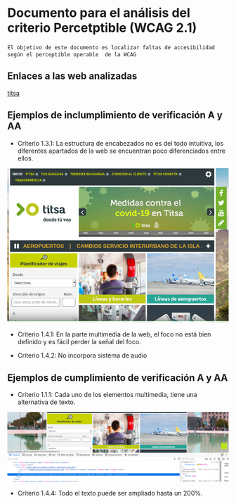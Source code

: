# Documento para el análisis del criterio Percetptible  (WCAG 2.1)
    El objetivo de este documento es localizar faltas de accesibilidad 
    según el perceptible operable  de la WCAG

## Enlaces a las web analizadas 

[titsa](https://titsa.com/index.php)

## Ejemplos de inclumplimiento de verificación A y AA

- Criterio 1.3.1: La estructura de encabezados no es del todo intuitiva, los diferentes apartados de la web se encuentran poco diferenciados entre ellos.

![criterio 1.3.1](/media/img/perceptible-encabezado.png "Se puede comprobar de que la estructura es muy caotica")

- Criterio 1.4.1: En la parte multimedia de la web, el foco no está bien definido y es fácil perder la señal del foco.

- Criterio 1.4.2: No incorpora sistema de audio

## Ejemplos de cumplimiento de verificación A y AA
- Criterio 1.1.1: Cada uno de los elementos multimedia, tiene una alternativa de texto.

![criterio 1.1.1](/media/img/perceptible-titsa.png "Se puede comprobar de que además contiene texto")

- Criterio 1.4.4: Todo el texto puede ser ampliado hasta un 200%.